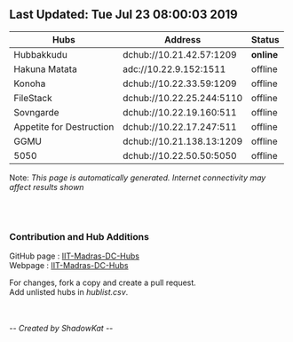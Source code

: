 


## Last Updated: Tue Jul 23 08:00:03 2019  

Hubs | Address | Status  
--- | --- | ---  
Hubbakkudu  |  dchub://10.21.42.57:1209	|**online**   
Hakuna Matata  |  adc://10.22.9.152:1511	|offline   
Konoha  |  dchub://10.22.33.59:1209	|offline   
FileStack  |  dchub://10.22.25.244:5110	|offline   
Sovngarde  |  dchub://10.22.19.160:511	|offline   
Appetite for Destruction  |  dchub://10.22.17.247:511	|offline   
GGMU  |  dchub://10.21.138.13:1209	|offline   
5050  |  dchub://10.22.50.50:5050	|offline   



Note: *This page is automatically generated. Internet connectivity may affect results shown*  

<br><br>
### Contribution and Hub Additions
GitHub page : [IIT-Madras-DC-Hubs](https://github.com/katzNplotkin/IIT-Madras-DC-Hubs.git)  
Webpage : [IIT-Madras-DC-Hubs](https://katznplotkin.github.io/IIT-Madras-DC-Hubs)  

For changes, fork a copy and create a pull request.   
Add unlisted hubs in *hublist.csv*.  

<br><br>
-- *Created by ShadowKat* --

